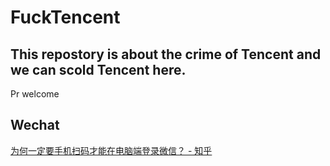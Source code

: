 # FuckTencent
This repostory is about the crime of Tencent and we can scold Tencent here.
---
Pr welcome


## Wechat

[为何一定要手机扫码才能在电脑端登录微信？ - 知乎](https://www.zhihu.com/question/270040312)
